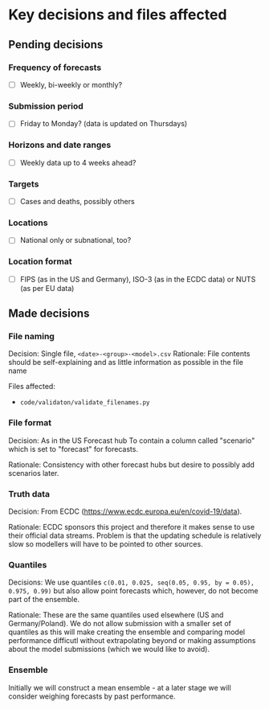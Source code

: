 # Key decisions and files affected

## Pending decisions

### Frequency of forecasts

- [ ] Weekly, bi-weekly or monthly?

### Submission period

- [ ] Friday to Monday? (data is updated on Thursdays)

### Horizons and date ranges

- [ ] Weekly data up to 4 weeks ahead?

### Targets

- [ ] Cases and deaths, possibly others

### Locations

- [ ] National only or subnational, too?

### Location format

- [ ] FIPS (as in the US and Germany), ISO-3 (as in the ECDC data) or NUTS (as per EU data)

## Made decisions

### File naming

Decision: Single file, `<date>-<group>-<model>.csv`
Rationale: File contents should be self-explaining and as little information as possible in the file name

Files affected:
- `code/validaton/validate_filenames.py`

### File format

Decision: As in the US Forecast hub To contain a column called "scenario" which is set to "forecast" for forecasts.

Rationale: Consistency with other forecast hubs but desire to possibly add scenarios later. 

### Truth data

Decision: From ECDC (https://www.ecdc.europa.eu/en/covid-19/data).

Rationale: ECDC sponsors this project and therefore it makes sense to use their official data streams. Problem is that the updating schedule is relatively slow so modellers will have to be pointed to other sources.

### Quantiles

Decisions: We use quantiles `c(0.01, 0.025, seq(0.05, 0.95, by = 0.05), 0.975, 0.99)` but also allow point forecasts which, however, do not become part of the ensemble.

Rationale: These are the same quantiles used elsewhere (US and Germany/Poland). We do not allow submission with a smaller set of quantiles as this will make creating the ensemble and comparing model performance difficutl without extrapolating beyond or making assumptions about the model submissions (which we would like to avoid).

### Ensemble

Initially we will construct a mean ensemble - at a later stage we will consider weighing forecasts by past performance.
